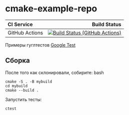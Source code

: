 # cmake-example-repo

| **CI Service** | Build Status |
|:---------------|-------------:|
| GitHub Actions | [![Build Status (GitHub Actions)](https://github.com/BebraHunters/bmstu_vector/actions/workflows/ci-cmake_tests.yml/badge.svg)](https://github.com/BebraHunters/bmstu_vector/actions/workflows/ci-cmake_tests.yml) |

Примеры гуглтестов [Google Test](https://code.google.com/p/googletest)

## Сборка

После того как склонировали, собирите:
bash
```
cmake -S . -B mybuild
cd mybuild
cmake --build .
```

Запустить тесты:
```
ctest
```
